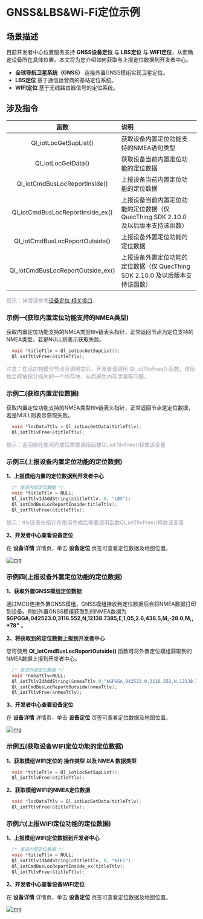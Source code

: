 # GNSS&LBS&Wi-Fi定位示例
## __场景描述__
目前开发者中心位置服务支持 __GNSS设备定位__ 与 __LBS定位__ 与 __WIFI定位__，从而确定设备所在具体位置。本文将为您介绍如何获取与上报定位数据到开发者中心。
* __全球导航卫星系统（GNSS）__ 
  连接外置GNSS模组实现卫星定位。
* __LBS定位__ 
  基于通信运营商的基站定位系统。
* __WIFI定位__ 
  基于无线路由器信号的定位系统。
## __涉及指令__

|               函数                | 说明                                                                               |
| :-------------------------------: | :--------------------------------------------------------------------------------- |
|       Ql_iotLocGetSupList()       | 获取设备内置定位功能支持的NMEA语句类型                                             |
|        Ql_iotLocGetData()         | 获取设备当前内置定位功能的定位数据                                                 |
|   Ql_iotCmdBusLocReportInside()   | 上报设备当前内置定位功能的定位数据                                                 |
| Ql_iotCmdBusLocReportInside_ex()  | 上报设备当前内置定位功能的定位数据（仅 QuecThing SDK 2.10.0 及以后版本支持该函数） |
|  Ql_iotCmdBusLocReportOutside()   | 上报设备外置定位功能的定位数据                                                     |
| Ql_iotCmdBusLocReportOutside_ex() | 上报设备外置定位功能的定位数据（仅 QuecThing SDK 2.10.0 及以后版本支持该函数）     |

<span style='color:#999AAA'>提示：详情请参考[设备定位 相关接口](/deviceDevelop/DeviceAccessPlan/cellular/QuecOpen/api/cellular-quecopen-api-07)。</span>



### __示例一(获取内置定位功能支持的NMEA类型)__
获取内置定位功能支持的NMEA类型ttlv链表头指针，正常返回节点为定位支持的NMEA类型，若是NULL则表示获取失败。

```c
  void *titleTtlv = Ql_iotLocGetSupList();
  Ql_iotTtlvFree(&titleTtlv);
```

<span style="color:#999AAA">注意：在添加物模型节点且调用完后，开发者请调用 Ql_iotTtlvFree() 函数，该函数会释放指针指向的一个内存块，从而避免内存泄漏等问题。</span>


### __示例二(获取内置定位数据)__
获取内置定位功能支持的NMEA类型ttlv链表头指针，正常返回节点是定位数据，若是NULL则表示获取失败。

```c
  void *locDataTtlv = Ql_iotLocGetData(titleTtlv);
  Ql_iotTtlvFree(&titleTtlv);
```

<span style="color:#999AAA">提示：返回值在使用完成后需要调用函数Ql_iotTtlvFree()释放该变量</span>

### __示例三(上报设备内置定位功能的定位数据)__
__1、上报模组内置的定位数据到开发者中心__
```c
  /* 发送内部定位数据 */
  void *titleTtlv = NULL;
  Ql_iotTtlvIdAddString(&titleTtlv, 0, "LBS");
  Ql_iotCmdBusLocReportInside(titleTtlv);
  Ql_iotTtlvFree(&titleTtlv);
```
<span style="color:#999AAA">提示：ttlv链表头指针在使用完成后需要调用函数Ql_iotTtlvFree()释放该变量</span>

__2、开发者中心查看设备定位__

在 __设备详情__ 详情页，单击 __设备定位__ 页签可查看定位数据及地图位置。

<a data-fancybox title="img" href="/zh/deviceDevelop/develop/LBS&GNSS/Example-01.png">![img](/zh/deviceDevelop/develop/LBS&GNSS/Example-01.png)</a>

### __示例四(上报设备外置定位功能的定位数据)__
__1、获取外置GNSS模组定位数据__

通过MCU连接外置GNSS模组，GNSS模组接收到定位数据后会将NMEA数据打印到设备。例如外置GNSS模组获取到的NMEA数据为 __$GPGGA,042523.0,3116.552,N,12138.7385,E,1,05,2.6,438.5,M,-28.0,M,,*78"__ 。

__2、将获取到的定位数据上报到开发者中心__

您可使用 __Ql_iotCmdBusLocReportOutside()__ 函数可将外置定位模组获取到的NMEA数据上报到开发者中心。

```c
  /* 发送外部定位数据 */
  void *nmeaTtlv=NULL;
  Ql_iotTtlvIdAddString(&nmeaTtlv,0,"$GPGGA,042523.0,3116.552,N,12138.7385,E,1,05,2.6,438.5,M,-28.0,M,,*78");
  Ql_iotCmdBusLocReportOutside(nmeaTtlv);
  Ql_iotTtlvFree(&nmeaTtlv);
```
__3、开发者中心查看设备定位__

在 __设备详情__ 详情页，单击 __设备定位__ 页签可查看定位数据及地图位置。

<a data-fancybox title="img" href="/zh/deviceDevelop/develop/LBS&GNSS/Example-02.png">![img](/zh/deviceDevelop/develop/LBS&GNSS/Example-02.png)</a>

### **示例五(获取设备WIFI定位功能的定位数据)**
__1、获取模组WIFI定位的 操作类型 以及 NMEA 数据类型__

```c
  void *titleTtlv = Ql_iotLocGetSupList();
  Ql_iotTtlvFree(&titleTtlv); 
```

__2、获取模组WIFI的NMEA定位数据__

```c
  void *locDataTtlv = Ql_iotLocGetData(titleTtlv);
  Ql_iotTtlvFree(&titleTtlv);
```


### __示例六(上报WIFI定位功能的定位数据)__

__1、上报模组WIFI定位数据到开发者中心__

```c
  /* 发送内部定位数据 */
  void *titleTtlv = NULL;
  Ql_iotTtlvIdAddString(&titleTtlv, 0, "WiFi");
  Ql_iotCmdBusLocReportInside_ex(titleTtlv);
  Ql_iotTtlvFree(&titleTtlv);
```
__2、开发者中心查看设备WiFi定位__

在 __设备详情__ 详情页，单击 __设备定位__ 页签可查看定位数据及地图位置。

<a data-fancybox title="img" href="/zh/deviceDevelop/develop/LBS&GNSS/Example-03.png">![img](/zh/deviceDevelop/develop/LBS&GNSS/Example-03.png)</a>




